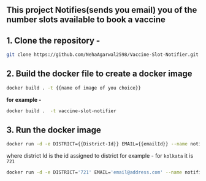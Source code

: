 ## This project Notifies(sends you email) you of the number slots available to book a vaccine

## 1. Clone the repository - 
```bash
git clone https://github.com/NehaAgarwal2598/Vaccine-Slot-Notifier.git
```
## 2. Build the docker file to create a docker image
```bash
docker build . -t {{name of image of you choice}}
```
**for example -**
```bash 
docker build .  -t vaccine-slot-notifier
```
## 3. Run the docker image
```bash
docker run -d -e DISTRICT={{District-Id}} EMAIL={{emailId}} --name notifier-{{District-Id}} vaccine-slot-notifier 
```
where district Id is the id assigned to district for example - for `kolkata` it is `721`
```bash 
docker run -d -e DISTRICT='721' EMAIL='email@address.com' --name notifier-725 vaccine-slot-notifier 
```